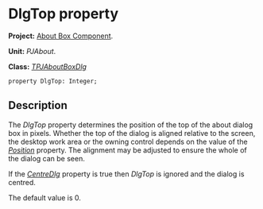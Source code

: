<a href='Hidden comment: 
$Rev$
$Date$
'></a>

# DlgTop property #

**Project:** [About Box Component](AboutBoxComponent.md).

**Unit:** _PJAbout_.

**Class:** _[TPJAboutBoxDlg](TPJAboutBoxDlg.md)_

```
property DlgTop: Integer;
```

## Description ##

The _DlgTop_ property determines the position of the top of the about dialog box in pixels. Whether the top of the dialog is aligned relative to the screen, the desktop work area or the owning control depends on the value of the _[Position](TPJAboutBoxDlgPosition.md)_ property. The alignment may be adjusted to ensure the whole of the dialog can be seen.

If the _[CentreDlg](TPJAboutBoxDlgCentreDlg.md)_ property is true then _DlgTop_ is ignored and the dialog is centred.

The default value is 0.